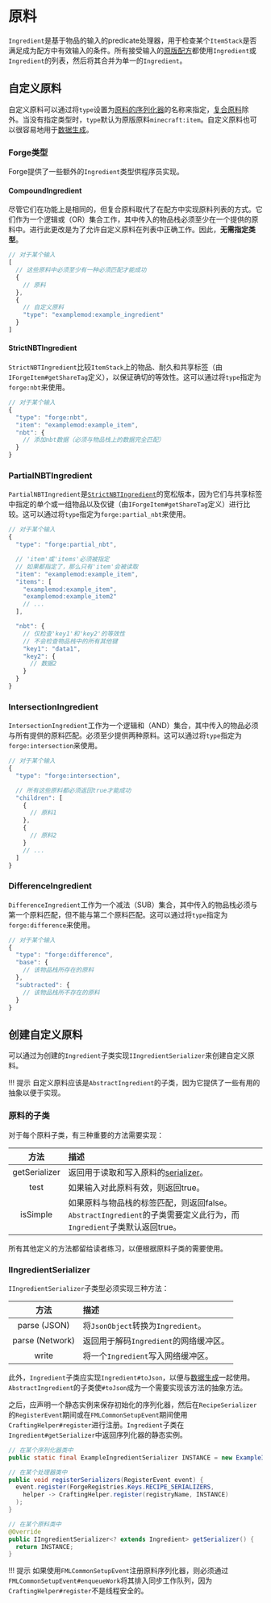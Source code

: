 原料
====

`Ingredient`是基于物品的输入的predicate处理器，用于检查某个`ItemStack`是否满足成为配方中有效输入的条件。所有接受输入的[原版配方][recipes]都使用`Ingredient`或`Ingredient`的列表，然后将其合并为单一的`Ingredient`。

自定义原料
---------

自定义原料可以通过将`type`设置为[原料的序列化器][serializer]的名称来指定，[复合原料][compound]除外。当没有指定类型时，`type`默认为原版原料`minecraft:item`。自定义原料也可以很容易地用于[数据生成][datagen]。

### Forge类型

Forge提供了一些额外的`Ingredient`类型供程序员实现。

#### CompoundIngredient

尽管它们在功能上是相同的，但复合原料取代了在配方中实现原料列表的方式。它们作为一个逻辑或（OR）集合工作，其中传入的物品栈必须至少在一个提供的原料中。进行此更改是为了允许自定义原料在列表中正确工作。因此，**无需指定类型**。

```js
// 对于某个输入
[
  // 这些原料中必须至少有一种必须匹配才能成功
  {
    // 原料
  },
  {
    // 自定义原料
    "type": "examplemod:example_ingredient"
  }
]
```

#### StrictNBTIngredient

`StrictNBTIngredient`比较`ItemStack`上的物品、耐久和共享标签（由`IForgeItem#getShareTag`定义），以保证确切的等效性。这可以通过将`type`指定为`forge:nbt`来使用。

```js
// 对于某个输入
{
  "type": "forge:nbt",
  "item": "examplemod:example_item",
  "nbt": {
    // 添加nbt数据（必须与物品栈上的数据完全匹配）
  }
}
```

### PartialNBTIngredient

`PartialNBTIngredient`是[`StrictNBTIngredient`][nbt]的宽松版本，因为它们与共享标签中指定的单个或一组物品以及仅键（由`IForgeItem#getShareTag`定义）进行比较。这可以通过将`type`指定为`forge:partial_nbt`来使用。

```js
// 对于某个输入
{
  "type": "forge:partial_nbt",

  // 'item'或'items'必须被指定
  // 如果都指定了，那么只有'item'会被读取
  "item": "examplemod:example_item",
  "items": [
    "examplemod:example_item",
    "examplemod:example_item2"
    // ...
  ],

  "nbt": {
    // 仅检查'key1'和'key2'的等效性
    // 不会检查物品栈中的所有其他键
    "key1": "data1",
    "key2": {
      // 数据2
    }
  }
}
```

### IntersectionIngredient

`IntersectionIngredient`工作为一个逻辑和（AND）集合，其中传入的物品必须与所有提供的原料匹配。必须至少提供两种原料。这可以通过将`type`指定为`forge:intersection`来使用。

```js
// 对于某个输入
{
  "type": "forge:intersection",

  // 所有这些原料都必须返回true才能成功
  "children": [
    {
      // 原料1
    },
    {
      // 原料2
    }
    // ...
  ]
}
```

### DifferenceIngredient

`DifferenceIngredient`工作为一个减法（SUB）集合，其中传入的物品栈必须与第一个原料匹配，但不能与第二个原料匹配。这可以通过将`type`指定为`forge:difference`来使用。

```js
// 对于某个输入
{
  "type": "forge:difference",
  "base": {
    // 该物品栈所存在的原料
  },
  "subtracted": {
    // 该物品栈所不存在的原料
  }
}
```

创建自定义原料
-------------

可以通过为创建的`Ingredient`子类实现`IIngredientSerializer`来创建自定义原料。

!!! 提示
    自定义原料应该是`AbstractIngredient`的子类，因为它提供了一些有用的抽象以便于实现。

### 原料的子类

对于每个原料子类，有三种重要的方法需要实现：

 方法         | 描述
 :---:        | :---
getSerializer | 返回用于读取和写入原料的[serializer]。
test          | 如果输入对此原料有效，则返回true。
isSimple      | 如果原料与物品栈的标签匹配，则返回false。`AbstractIngredient`的子类需要定义此行为，而`Ingredient`子类默认返回true。

所有其他定义的方法都留给读者练习，以便根据原料子类的需要使用。

### IIngredientSerializer

`IIngredientSerializer`子类型必须实现三种方法：

 方法           | 描述
 :---:          | :---
parse (JSON)    | 将`JsonObject`转换为`Ingredient`。
parse (Network) | 返回用于解码`Ingredient`的网络缓冲区。
write           | 将一个`Ingredient`写入网络缓冲区。

此外，`Ingredient`子类应实现`Ingredient#toJson`，以便与[数据生成][datagen]一起使用。`AbstractIngredient`的子类使`#toJson`成为一个需要实现该方法的抽象方法。

之后，应声明一个静态实例来保存初始化的序列化器，然后在`RecipeSerializer`的`RegisterEvent`期间或在`FMLCommonSetupEvent`期间使用`CraftingHelper#register`进行注册。`Ingredient`子类在`Ingredient#getSerializer`中返回序列化器的静态实例。

```java
// 在某个序列化器类中
public static final ExampleIngredientSerializer INSTANCE = new ExampleIngredientSerializer();

// 在某个处理器类中
public void registerSerializers(RegisterEvent event) {
  event.register(ForgeRegistries.Keys.RECIPE_SERIALIZERS,
    helper -> CraftingHelper.register(registryName, INSTANCE)
  );
}

// 在某个原料类中
@Override
public IIngredientSerializer<? extends Ingredient> getSerializer() {
  return INSTANCE;
}
```

!!! 提示
    如果使用`FMLCommonSetupEvent`注册原料序列化器，则必须通过`FMLCommonSetupEvent#enqueueWork`将其排入同步工作队列，因为`CraftingHelper#register`不是线程安全的。

[recipes]: https://minecraft.fandom.com/wiki/Recipe#List_of_recipe_types
[nbt]: #strictnbtingredient
[serializer]: #iingredientserializer
[compound]: #compoundingredient
[datagen]: ../../../datagen/server/recipes.md

